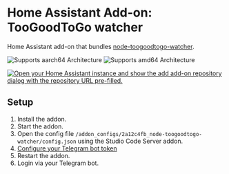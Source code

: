 # Home Assistant Add-on: TooGoodToGo watcher

Home Assistant add-on that bundles [node-toogoodtogo-watcher](https://github.com/marklagendijk/node-toogoodtogo-watcher).

![Supports aarch64 Architecture][aarch64-shield]
![Supports amd64 Architecture][amd64-shield]

[aarch64-shield]: https://img.shields.io/badge/aarch64-yes-green.svg
[amd64-shield]: https://img.shields.io/badge/amd64-yes-green.svg

[![Open your Home Assistant instance and show the add add-on repository dialog with the repository URL pre-filled.](https://my.home-assistant.io/badges/supervisor_add_addon_repository.svg)](https://my.home-assistant.io/redirect/supervisor_add_addon_repository/?repository_url=https%3A%2F%2Fgithub.com%2Fmarklagendijk%2Fha-toogoodtogo-watcher)

## Setup
1. Install the addon.
2. Start the addon.
3. Open the config file `/addon_configs/2a12c4fb_node-toogoodtogo-watcher/config.json` using the Studio Code Server addon.
4. [Configure your Telegram bot token](https://github.com/marklagendijk/node-toogoodtogo-watcher/?tab=readme-ov-file#configuring-the-interactive-telegram-bot)
5. Restart the addon.
6. Login via your Telegram bot.